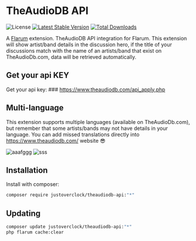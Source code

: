 # TheAudioDB API

![License](https://img.shields.io/badge/license-0BSD-blue.svg) [![Latest Stable Version](https://img.shields.io/packagist/v/justoverclock/theaudiodb-api.svg)](https://packagist.org/packages/justoverclock/theaudiodb-api) [![Total Downloads](https://img.shields.io/packagist/dt/justoverclock/theaudiodb-api.svg)](https://packagist.org/packages/justoverclock/theaudiodb-api)

A [Flarum](http://flarum.org) extension. TheAudioDB API integration for Flarum. This extension will show artist/band details in the discussion hero, if the title of your discussions match with the name of an artists/band that exist on TheAudioDb.com, data will be retrieved automatically.

## Get your api KEY
Get your api key: ### https://www.theaudiodb.com/api_apply.php

## Multi-language
This extension supports multiple languages (available on TheAudioDb.com), but remember that some artists/bands may not have details in your language. You can add missed translations directly into https://www.theaudiodb.com/ website 😎

![aaafggg](https://user-images.githubusercontent.com/79002016/140955467-007cb9a3-b268-4559-a657-75bc5bf44e6f.png)
![sss](https://user-images.githubusercontent.com/79002016/140955279-927704cf-98cc-496f-b340-f28717aa41e6.png)



## Installation

Install with composer:

```sh
composer require justoverclock/theaudiodb-api:"*"
```

## Updating

```sh
composer update justoverclock/theaudiodb-api:"*"
php flarum cache:clear
```

